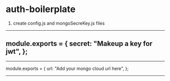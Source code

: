 # auth-boilerplate

1. create config.js and mongoSecreKey.js files
  -----
  module.exports = {
  secret: "Makeup a key for jwt",
};
  -----
  
  -----
  module.exports = {
  url:
    "Add your mongo cloud url here",
};

  -----
